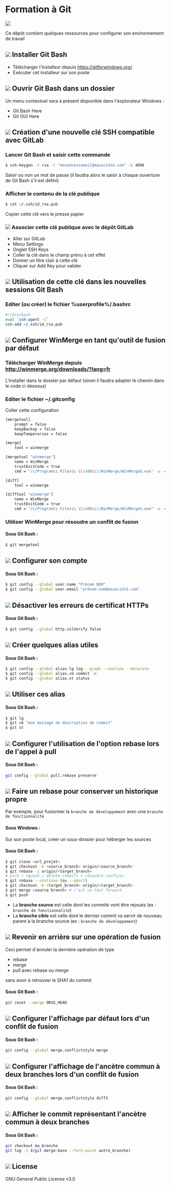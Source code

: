 # Formation à Git

![](https://github.com/HIMBER/FormationGit/blob/master/Private/Images/git.jpg)

Ce dépôt contient quelques ressources pour configurer son environnement de travail

## ![](https://github.com/HIMBER/FormationGit/blob/master/Private/Images/GitBash.png) Installer Git Bash
- Télécharger l'installeur depuis https://gitforwindows.org/
- Exécuter cet installeur sur son poste
 
## ![](https://github.com/HIMBER/FormationGit/blob/master/Private/Images/GitBash.png) Ouvrir Git Bash dans un dossier
Un menu contextuel sera à présent disponible dans l'explorateur Windows :
- Git Bash Here
- Git GUI Here

## ![](https://github.com/HIMBER/FormationGit/blob/master/Private/Images/SSH.png) Création d'une nouvelle clé SSH compatible avec GitLab

### Lancer Git Bash et saisir cette commande

```sh
$ ssh-keygen -t rsa -C "monadressemail@masociété.com" -b 4096
```

Saisir ou non un mot de passe (il faudra alors le saisir à chaque ouverture de Git Bash s'il est défini)

### Afficher le contenu de la clé publique

```sh
$ cat ~/.ssh/id_rsa.pub
```

Copier cette clé vers le presse papier

### ![](https://github.com/HIMBER/FormationGit/blob/master/Private/Images/GitLab.png) Associer cette clé publique avec le dépôt GitLab

- Aller sur GitLab
- Menu Settings
- Onglet SSH Keys
- Coller la clé dans le champ prévu à cet effet
- Donner un titre clair à cette clé
- Cliquer sur Add Key pour valider

## ![](https://github.com/HIMBER/FormationGit/blob/master/Private/Images/GitBash.png) Utilisation de cette clé dans les nouvelles sessions Git Bash

### Editer (ou créer) le fichier %userprofile%/.bashrc

```sh
#!/bin/bash
eval `ssh-agent -s`
ssh-add ~/.ssh/id_rsa.pub
```

## ![](https://github.com/HIMBER/FormationGit/blob/master/Private/Images/WinMerge.png) Configurer WinMerge en tant qu'outil de fusion par défaut

### Télécharger WinMerge depuis http://winmerge.org/downloads/?lang=fr

L'installer dans le dossier par défaut (sinon il faudra adapter le chemin dans le code ci dessous)

### Editer le fichier ~/.gitconfig

Coller cette configuration

```sh
[mergetool]
    prompt = false
    keepBackup = false
    keepTemporaries = false

[merge]
    tool = winmerge

[mergetool "winmerge"]
    name = WinMerge
    trustExitCode = true
    cmd = "/c/Program\\ Files\\ \\(x86\\)/WinMerge/WinMergeU.exe" -u -e -dl \"Local\" -dr \"Remote\" $LOCAL $REMOTE $MERGED

[diff]
    tool = winmerge

[difftool "winmerge"]
    name = WinMerge
    trustExitCode = true
    cmd = "/c/Program\\ Files\\ \\(x86\\)/WinMerge/WinMergeU.exe" -u -e $LOCAL $REMOTE
```

### Utiliser WinMerge pour résoudre un conflit de fusion

#### Sous Git Bash :

```sh
$ git mergetool
```

## ![](https://github.com/HIMBER/FormationGit/blob/master/Private/Images/Compte.png) Configurer son compte

#### Sous Git Bash :

```sh
$ git config --global user.name "Prénom NOM"
$ git config --global user.email "prénom.nom@masociété.com"
```

## ![](https://github.com/HIMBER/FormationGit/blob/master/Private/Images/Https.png) Désactiver les erreurs de certificat HTTPs

#### Sous Git Bash :

```sh
$ git config --global http.sslVerify false
```

## ![](https://github.com/HIMBER/FormationGit/blob/master/Private/Images/Alias.png) Créer quelques alias utiles

#### Sous Git Bash :

```sh
$ git config --global alias.lg log --graph --oneline --decorate
$ git config --global alias.cm commit -m
$ git config --global alias.st status
```

## ![](https://github.com/HIMBER/FormationGit/blob/master/Private/Images/Alias.png) Utiliser ces alias

#### Sous Git Bash :

```sh
$ git lg
$ git cm "mon message de description de commit"
$ git st
```

## ![](https://github.com/HIMBER/FormationGit/blob/master/Private/Images/Merge.png) Configurer l'utilisation de l'option rebase lors de l'appel à pull

#### Sous Git Bash :

```sh
git config --global pull.rebase preserve
```

## ![](https://github.com/HIMBER/FormationGit/blob/master/Private/Images/Merge.png) Faire un rebase pour conserver un historique propre

Par exemple, pour fusionner la `branche de développement` avec une `branche de fonctionnalité`

#### Sous Windows :

Sur son poste local, créer un sous-dossier pour héberger les sources

#### Sous Git Bash :

```sh
$ git clone <url_projet> 
$ git checkout -b <source_branch> origin/<source_branch> 
$ git rebase -i origin/<target_branch>
# pick / squash / delete commits + résoudre conflits
$ git rebase --continue (ou --abort)
$ git checkout -b <target_branch> origin/<target_branch> 
$ git merge <source branch> # c’est un fast forward 
$ git push
```

- La **branche source** est celle dont les commits vont être rejoués (ex : `branche de fonctionnalité`)
- La **branche cible** est celle dont le dernier commit va servir de nouveau parent à la branche source (ex : `branche de développement`)

## ![](https://github.com/HIMBER/FormationGit/blob/master/Private/Images/Back.png) Revenir en arrière sur une opération de fusion

Ceci permet d'annuler la dernière opération de type
- rebase
- merge
- pull avec rebase ou merge

sans avoir à retrouver le SHA1 du commit

#### Sous Git Bash :

```sh
git reset --merge ORIG_HEAD
```

## ![](https://github.com/HIMBER/FormationGit/blob/master/Private/Images/Merge.png) Configurer l'affichage par défaut lors d'un conflit de fusion

#### Sous Git Bash :

```sh
git config --global merge.conflictstyle merge
```

## ![](https://github.com/HIMBER/FormationGit/blob/master/Private/Images/Merge.png) Configurer l'affichage de l'ancètre commun à deux branches lors d'un conflit de fusion

#### Sous Git Bash :

```sh
git config --global merge.conflictstyle diff3
```

## ![](https://github.com/HIMBER/FormationGit/blob/master/Private/Images/Merge.png) Afficher le commit représentant l'ancètre commun à deux branches 

#### Sous Git Bash :

```sh
git checkout ma_branche
git log -1 $(git merge-base --fork-point autre_branche)
```

![](https://github.com/HIMBER/FormationGit/blob/master/Private/Images/Licence.png) License
----

GNU General Public License v3.0
